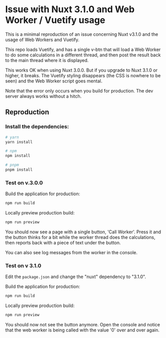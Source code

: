 # Issue with Nuxt 3.1.0 and Web Worker / Vuetify usage

This is a minimal reproduction of an issue concerning Nuxt v3.1.0 and
the usage of Web Workers and Vuetify.

This repo loads Vuetify, and has a single v-btn that will
load a Web Worker to do some calculations in a different thread,
and then post the result back to the main thread where it is displayed.

This works OK when using Nuxt 3.0.0. But if you upgrade to Nuxt 3.1.0
or higher, it breaks. The Vuetify styling disappears (the CSS is nowhere
to be seen) and the Web Worker script goes mental.

Note that the error only occurs when you build for production. The dev
server always works without a hitch.

## Reproduction

### Install the dependencies:

```bash
# yarn
yarn install

# npm
npm install

# pnpm
pnpm install
```

### Test on v.3.0.0

Build the application for production:

```bash
npm run build
```

Locally preview production build:

```bash
npm run preview
```

You should now see a page with a single button, 'Call Worker'.
Press it and the button thinks for a bit while the worker thread
does the calculations, then reports back with a piece of text under the button.

You can also see log messages from the worker in the console.

### Test on v 3.1.0

Edit the ```package.json``` and change the "nuxt" dependency to "3.1.0".

Build the application for production:

```bash
npm run build
```

Locally preview production build:

```bash
npm run preview
```

You should now not see the button anymore.
Open the console and notice that the web worker is being called
with the value '0' over and over again.